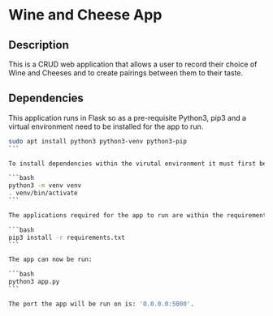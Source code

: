 # Wine and Cheese App

## Description

This is a CRUD web application that allows a user to record their choice of Wine and Cheeses and to create pairings between them to their taste.

## Dependencies

This application runs in Flask so as a pre-requisite Python3, pip3 and a virtual environment need to be installed for the app to run.


````bash
sudo apt install python3 python3-venv python3-pip
```

To install dependencies within the virutal environment it must first be activated.

```bash
python3 -m venv venv
. venv/bin/activate
```

The applications required for the app to run are within the requirements text file:

```bash
pip3 install -r requirements.txt
```

The app can now be run:

```bash
python3 app.py
```

The port the app will be run on is: '0.0.0.0:5000'.



